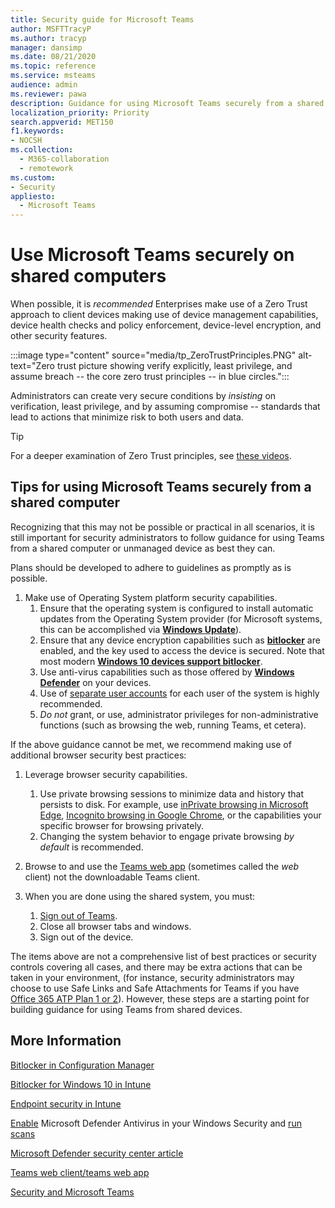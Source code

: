 ```yaml
---
title: Security guide for Microsoft Teams
author: MSFTTracyP
ms.author: tracyp
manager: dansimp
ms.date: 08/21/2020
ms.topic: reference
ms.service: msteams
audience: admin
ms.reviewer: pawa
description: Guidance for using Microsoft Teams securely from a shared computer in the workplace.
localization_priority: Priority
search.appverid: MET150
f1.keywords:
- NOCSH
ms.collection: 
  - M365-collaboration
  - remotework
ms.custom: 
- Security
appliesto: 
  - Microsoft Teams
---
```


# Use Microsoft Teams securely on shared computers

When possible, it is *recommended* Enterprises make use of a Zero Trust approach to client devices making use of device management capabilities, device health checks and policy enforcement, device-level encryption, and other security features.

:::image type="content" source="media/tp_ZeroTrustPrinciples.PNG" alt-text="Zero trust picture showing verify explicitly, least privilege, and assume breach -- the core zero trust principles -- in blue circles.":::

Administrators can create very secure conditions by *insisting* on verification, least privilege, and by assuming compromise -- standards that lead to actions that minimize risk to both users and data.

> [!TIP]
> For a deeper examination of Zero Trust principles, see [these videos](https://docs.microsoft.com/security/ciso-workshop/ciso-workshop-module-3#part-2-zero-trust-definition-and-models-1537).

## Tips for using Microsoft Teams securely from a shared computer

Recognizing that this may not be possible or practical in all scenarios, it is still important for security administrators to follow guidance for using Teams from a shared computer or unmanaged device as best they can.

Plans should be developed to adhere to guidelines as promptly as is possible.

1. Make use of Operating System platform security capabilities.
    1. Ensure that the operating system is configured to install automatic updates from the Operating System provider (for Microsoft systems, this can be accomplished via [**Windows Update**](https://support.microsoft.com/help/12373/windows-update-faq)). 
    1. Ensure that any device encryption capabilities such as [**bitlocker**](https://docs.microsoft.com/windows/security/information-protection/bitlocker/bitlocker-overview) are enabled, and the key used to access the device is secured.  Note that most modern [**Windows 10 devices support bitlocker**](https://docs.microsoft.com/windows/security/information-protection/bitlocker/bitlocker-device-encryption-overview-windows-10). 
    1. Use anti-virus capabilities such as those offered by [**Windows Defender**](https://docs.microsoft.com/windows/security/threat-protection/microsoft-defender-antivirus/microsoft-defender-antivirus-in-windows-10) on your devices.
    1. Use of [separate user accounts](https://support.microsoft.com/help/4026923/windows-10-create-a-local-user-or-administrator-account) for each user of the system is highly recommended.
    1. *Do not* grant, or use, administrator privileges for non-administrative functions (such as browsing the web, running Teams, et cetera).

If the above guidance cannot be met, we recommend making use of additional browser security best practices:

1. Leverage browser security capabilities.
    1. Use private browsing sessions to minimize data and history that persists to disk. For example, use [inPrivate browsing in Microsoft Edge](https://support.microsoft.com/help/4533513/microsoft-edge-browse-inprivate), [Incognito browsing in Google Chrome](https://support.google.com/chrome/answer/95464?co=GENIE.Platform%3DDesktop&hl=en), or the capabilities your specific browser for browsing privately. 
    1. Changing the system behavior to engage private browsing *by default* is recommended. 

2. Browse to and use the [Teams web app](https://teams.microsoft.com) (sometimes called the *web* client) not the downloadable Teams client.

3. When you are done using the shared system, you must: 
    1. [Sign out of Teams](https://support.microsoft.com/office/sign-out-of-teams-a6d76e69-e1dd-4bc4-8e5f-04ba48384487).
    1. Close all browser tabs and windows.
    1. Sign out of the device.

The items above are not a comprehensive list of best practices or security controls covering all cases, and there may be extra actions that can be taken in your environment, (for instance, security administrators may choose to use Safe Links and Safe Attachments for Teams if you have [Office 365 ATP Plan 1 or 2](https://docs.microsoft.com/microsoft-365/security/office-365-security/office-365-atp?view=o365-worldwide#office-365-atp-plan-1-and-plan-2)). However, these steps are a starting point for building guidance for using Teams from shared devices.

## More Information

[Bitlocker in Configuration Manager](https://docs.microsoft.com/mem/configmgr/protect/deploy-use/bitlocker/deploy-management-agent)

[Bitlocker for Windows 10 in Intune](https://docs.microsoft.com/mem/intune/protect/encrypt-devices)

[Endpoint security in Intune](https://docs.microsoft.com/mem/intune/protect/endpoint-security)

[Enable](https://docs.microsoft.com/windows/security/threat-protection/microsoft-defender-antivirus/microsoft-defender-security-center-antivirus#ensure-microsoft-defender-antivirus-is-enabled-in-the-windows-security-app) Microsoft Defender Antivirus in your Windows Security and [run scans](https://docs.microsoft.com/windows/security/threat-protection/microsoft-defender-antivirus/microsoft-defender-security-center-antivirus#run-a-scan-with-the-windows-security-app)

[Microsoft Defender security center article](https://docs.microsoft.com/windows/security/threat-protection/microsoft-defender-antivirus/microsoft-defender-security-center-antivirus)

[Teams web client/teams web app](https://docs.microsoft.com/microsoftteams/get-clients#web-client)

[Security and Microsoft Teams](https://docs.microsoft.com/microsoftteams/teams-security-guide)
